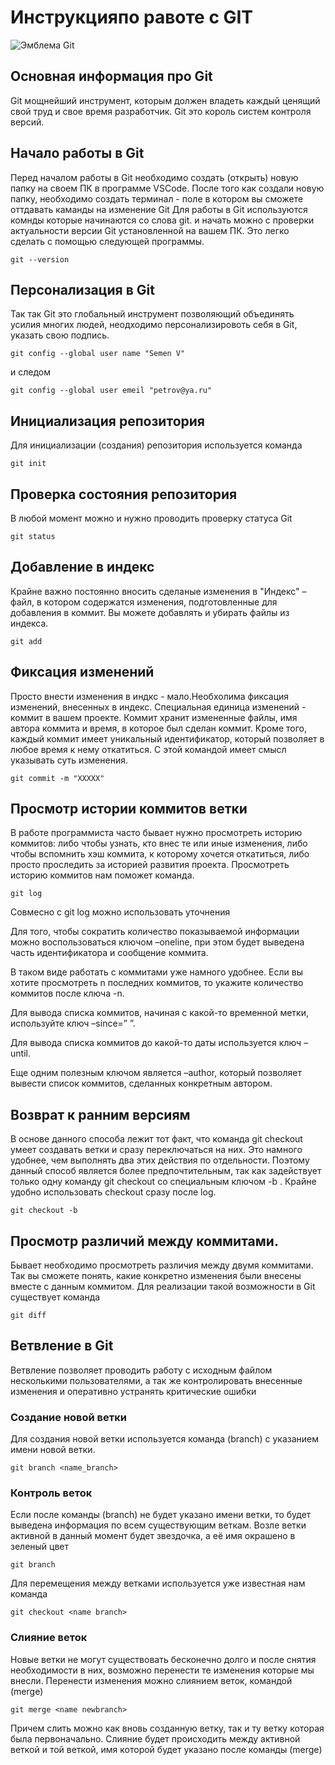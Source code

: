 # **Инструкцияпо равоте с GIT**

![Эмблема Git](GH.jpeg)

## Основная информация про Git

Git мощнейший инструмент, которым должен владеть каждый ценящий свой труд и свое время разработчик. Git это король систем контроля версий. 

## Начало работы в Git

Перед началом работы в Git необходимо создать (открыть) новую папку на своем ПК в программе VSCode. После того как создали новую папку, необходимо создать терминал - поле в котором вы сможете оттдавать каманды на изменение Git
Для работы в Git используются комнды которые начинаются со слова git. и начать можно с проверки актуальности версии Git установленной на вашем ПК. Это легко сделать с помощью следующей программы.

    
    git --version   

## Персонализация в Git

Так так Git это глобальный инструмент позволяющий объединять усилия многих людей, неодходимо персонализировоть себя в Git, указать свою подпись.

    git config --global user name "Semen V"

и следом

    git config --global user emeil "petrov@ya.ru"
    
## Инициализация репозитория

Для инициализации (создания) репозитория используется команда
    
    git init   
     
## Проверка состояния репозитория

В любой момент можно и нужно проводить проверку статуса Git

    
    git status

## Добавление в индекс

Крайне важно постоянно вносить сделаные изменения в "Индекс" – файл, в котором содержатся изменения, подготовленные для добавления в коммит. Вы можете добавлять и убирать файлы из индекса.

    git add

## Фиксация изменений

Просто внести изменения в индкс - мало.Необхолима фиксация изменений, внесенных в индекс. Специальная единица изменений - коммит в вашем проекте. Коммит хранит измененные файлы, имя автора коммита и время, в которое был сделан коммит. Кроме того, каждый коммит имеет уникальный идентификатор, который позволяет в любое время к нему откатиться. С этой командой имеет смысл указывать суть изменения.

    git commit -m "XXXXX"

## Просмотр истории коммитов ветки

В работе программиста часто бывает нужно просмотреть историю коммитов:
либо чтобы узнать, кто внес те или иные изменения,
либо чтобы вспомнить хэш коммита, к которому хочется откатиться,
либо просто проследить за историей развития проекта.
Просмотреть историю коммитов нам поможет команда.

    git log

Совмесно с git log можно использовать уточнения 

Для того, чтобы сократить количество показываемой информации можно воспользоваться ключом –oneline, при этом будет выведена часть идентификатора и сообщение коммита.

В таком виде работать с коммитами уже намного удобнее. Если вы хотите просмотреть n последних коммитов, то укажите количество коммитов после ключа -n. 

Для вывода списка коммитов, начиная с какой-то временной метки, используйте ключ –since=”<date> <time>”.

Для вывода списка коммитов до какой-то даты используется ключ –until. 

Еще одним полезным ключом является –author, который позволяет вывести список коммитов, сделанных конкретным автором.

## Возврат к ранним версиям

В основе данного способа лежит тот факт, что команда git checkout умеет создавать ветки и сразу переключаться на них. Это намного удобнее, чем выполнять два этих действия по отдельности. Поэтому данный способ является более предпочтительным, так как задействует только одну команду git checkout со специальным ключом -b . Крайне удобно использовать checkout сразу после log.

    git checkout -b

## Просмотр различий между коммитами. 

Бывает необходимо просмотреть различия между двумя коммитами. Так вы сможете понять, какие конкретно изменения были внесены вместе с данным коммитом. Для реализации такой возможности в Git существует команда

    git diff

## Ветвление в Git

Ветвление позволяет проводить работу с исходным файлом несколькими пользователями, а так же контролировать внесенные изменения и оперативно устранять критические ошибки

### Создание новой ветки

Для создания новой ветки используется команда (branch) с указанием имени новой ветки. 

    git branch <name_branch>

### Контроль веток

Если после команды (branch) не будет указано имени ветки, то будет выведена информация по всем существующим веткам. Возле ветки активной в данный момент будет звездочка, а её имя окрашено в зеленый цвет

    git branch



Для перемещения между ветками используется уже известная нам команда

    git checkout <name branch>

### Слияние веток

Новые ветки не могут существовать бесконечно долго и после снятия необходимости в них, возможно перенести те изменения которые мы внесли. Перенести изменения можно слиянием веток, командой (merge)

    git merge <name newbranch>

Причем слить можно как вновь созданную ветку, так и ту ветку которая была первоначально. Слияние будет происходить между активной веткой и той веткой, имя которой будет указано после команды (merge)

